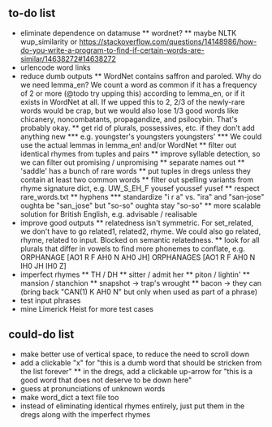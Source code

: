 ## to-do list

* eliminate dependence on datamuse
** wordnet?
** maybe NLTK wup_similarity or https://stackoverflow.com/questions/14148986/how-do-you-write-a-program-to-find-if-certain-words-are-similar/14638272#14638272
* urlencode word links
* reduce dumb outputs
** WordNet contains saffron and paroled. Why do we need lemma_en? We count a word as common if it has a frequency of 2 or more (@todo try upping this) according to lemma_en, or if it exists in WordNet at all. If we upped this to 2, 2/3 of the newly-rare words would be crap, but we would also lose 1/3 good words like chicanery, noncombatants, propagandize, and psilocybin. That's probably okay.
** get rid of plurals, possessives, etc. if they don't add anything new
*** e.g. youngster's youngsters youngsters'
*** We could use the actual lemmas in lemma_en! and/or WordNet
** filter out identical rhymes from tuples and pairs
** improve syllable detection, so we can filter out promising / unpromising
** separate names out
** 'saddle' has a bunch of rare words
** put tuples in dregs unless they contain at least two common words
** filter out spelling variants from rhyme signature dict, e.g. UW_S_EH_F  yousef youssef yusef
** respect rare_words.txt
** hyphens
*** standardize "i r a" vs. "ira" and "san-jose" oughta be "san_jose" but "so-so" oughta stay "so-so"
** more scalable solution for British English, e.g. advisable / realisable
* improve good outputs
** relatedness isn't symmetric. For set_related, we don't have to go related1, related2, rhyme. We could also go related, rhyme, related to input. Blocked on semantic relatedness.
** look for all plurals that differ in vowels to find more phonemes to conflate, e.g. ORPHANAGE  [AO1 R F AH0 N AH0 JH] ORPHANAGES  [AO1 R F AH0 N IH0 JH IH0 Z]
* imperfect rhymes
** TH / DH
** sitter / admit her
** piton / lightin'
** mansion / stanchion
** snapshot -> trap's wrought
** bacon -> they can (bring back "CAN(1)  K AH0 N" but only when used as part of a phrase)
* test input phrases
* mine Limerick Heist for more test cases

## could-do list

* make better use of vertical space, to reduce the need to scroll down
* add a clickable "x" for "this is a dumb word that should be stricken from the list forever"
** in the dregs, add a clickable up-arrow for "this is a good word that does not deserve to be down here"
* guess at pronunciations of unknown words
* make word_dict a text file too
* instead of eliminating identical rhymes entirely, just put them in the dregs along with the imperfect rhymes
